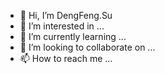 - 👋 Hi, I’m DengFeng.Su
- 👀 I’m interested in ...
- 🌱 I’m currently learning ...
- 💞️ I’m looking to collaborate on ...
- 📫 How to reach me ...

<!---
LordSword/LordSword is a ✨ special ✨ repository because its `README.md` (this file) appears on your GitHub profile.
You can click the Preview link to take a look at your changes.
--->
